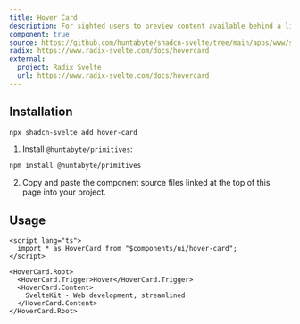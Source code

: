```yaml
---
title: Hover Card
description: For sighted users to preview content available behind a link.
component: true
source: https://github.com/huntabyte/shadcn-svelte/tree/main/apps/www/src/lib/components/ui/hover-card
radix: https://www.radix-svelte.com/docs/hovercard
external:
  project: Radix Svelte
  url: https://www.radix-svelte.com/docs/hovercard
---
```


<script>
  import { ComponentExample, ManualInstall } from '$lib/components/docs';
  import { HoverCardDemo } from '@/registry/default/example'
</script>

<ComponentExample src="src/lib/registry/default/example/hover-card/hover-card-demo.svelte">

<div slot="example">
<HoverCardDemo />
</div>

</ComponentExample>

## Installation

```bash
npx shadcn-svelte add hover-card
```

<ManualInstall>

1. Install `@huntabyte/primitives`:

```bash
npm install @huntabyte/primitives
```

2. Copy and paste the component source files linked at the top of this page into your project.

</ManualInstall>

## Usage

```svelte
<script lang="ts">
  import * as HoverCard from "$components/ui/hover-card";
</script>

<HoverCard.Root>
  <HoverCard.Trigger>Hover</HoverCard.Trigger>
  <HoverCard.Content>
    SvelteKit - Web development, streamlined
  </HoverCard.Content>
</HoverCard.Root>
```
